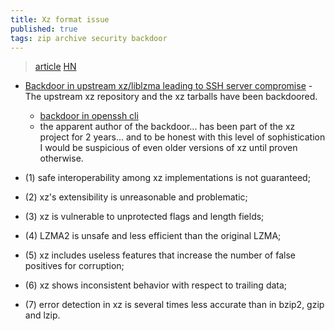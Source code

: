 ```yaml
---
title: Xz format issue
published: true
tags: zip archive security backdoor
---
```

> [article](https://www.nongnu.org/lzip/xz_inadequate.html)
[HN](https://news.ycombinator.com/item?id=16884832)

- [Backdoor in upstream xz/liblzma leading to SSH server compromise](https://news.ycombinator.com/item?id=39865810) - The upstream xz repository and the xz tarballs have been backdoored.
	- [backdoor in openssh cli](https://www.youtube.com/watch?v=jqjtNDtbDNI)
	- the apparent author of the backdoor... has been part of the xz project for 2 years... and to be honest with this level of sophistication I would be suspicious of even older versions of xz until proven otherwise. 

 - (1) safe interoperability among xz implementations is not guaranteed; 
 - (2) xz's extensibility is unreasonable and problematic; 
 - (3) xz is vulnerable to unprotected flags and length fields;
 - (4) LZMA2 is unsafe and less efficient than the original LZMA; 
 - (5) xz includes useless features that increase the number of false positives for corruption; 
 - (6) xz shows inconsistent behavior with respect to trailing data; 
 - (7) error detection in xz is several times less accurate than in bzip2, gzip and lzip.
